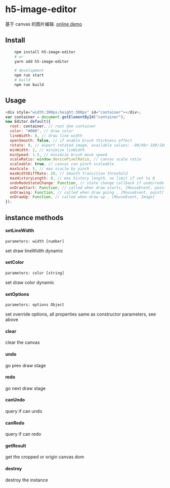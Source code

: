 # h5-image-editor

基于 canvas 的图片编辑. [online demo](https://semdy.github.io/h5-image-editor)

## Install

```bash
    npm install h5-image-editor
    # or
    yarn add h5-image-editor

    # development
    npm run start
    # build
    npm run build
```

## Usage

```js
<div style="width:300px;height:300px" id="container"></div>;
var container = document.getElementById("container");
new Editor.default({
  root: container, // root dom container
  color: "#000", // draw color
  lineWidth: 8, // draw line width
  openSmooth: false, // if enable brush thickness effect
  rotate: 0, // export rotated image, available values: -90/90/-180/180
  minWidth: 2, // minimize linWidth
  minSpeed: 1.5, // minimize brush move speed
  scaleRatio: window.devicePixelRatio, // canvas scale ratio
  scaleable: true, // canvas can pinch scaleable
  maxScale: 5, // max scacle by pinch
  maxWidthDiffRate: 20, // Smooth transition threshold
  maxHistoryLength: 0, // max history length, no limit if set to 0
  undoRedoStateChange: Function, // state change callback if undo/redo state changed
  onDrawStart: Function, // called when draw starts, [MouseEvent, point]
  onDrawing: Function, // called when draw going , [MouseEvent, point]
  onDrawUp: Function, // called when draw up , [MouseEvent, Image]
});
```

## instance methods

#### setLineWidth

    parameters: width [number]

set draw lineWidth dynamic

#### setColor

    parameters: color [string]

set draw color dynamic

#### setOptions

    parameters: options Object

set override options, all properties same as constructor parameters, see above

#### clear

clear the canvas

#### undo

go prev draw stage

#### redo

go next draw stage

#### canUndo

query if can undo

#### canRedo

query if can redo

#### getResult

get the cropped or origin canvas dom

#### destroy

destroy the instance
